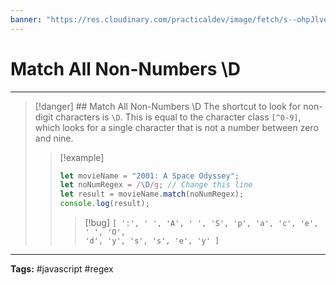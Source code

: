 ```yaml
---
banner: "https://res.cloudinary.com/practicaldev/image/fetch/s--ohpJlve1--/c_imagga_scale,f_auto,fl_progressive,h_420,q_auto,w_1000/https://res.cloudinary.com/drquzbncy/image/upload/v1586605549/javascript_banner_sxve2l.jpg"
---
```

# Match All Non-Numbers \D
<hr> 

> [!danger] ## Match All Non-Numbers \D
> The shortcut to look for non-digit characters is `\D`. This is equal to the character class `[^0-9]`, which looks for a single character that is not a number between zero and nine.
> 
> > [!example]
> > 
> > ```js
> > let movieName = "2001: A Space Odyssey";
> > let noNumRegex = /\D/g; // Change this line
> > let result = movieName.match(noNumRegex);
> > console.log(result);
> > ```
> > > [!bug]
> > > <code>[ ':', ' ', 'A', ' ', 'S', 'p', 'a', 'c', 'e', ' ', 'O', 'd', 'y', 's', 's', 'e', 'y' ]</code>
> > 
> 

<hr>
<b>Tags:</b> #javascript #regex